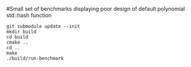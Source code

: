 #Small set of benchmarks displaying poor design of default polynomial std::hash function


```
git submodule update --init
mkdir build
cd build
cmake ..
cd ..
make
./build/run-benchmark
```